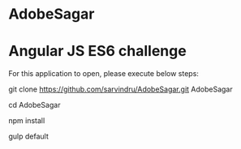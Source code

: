 # AdobeSagar
# Angular JS ES6 challenge
For this application to open, please execute below steps:

git clone https://github.com/sarvindru/AdobeSagar.git AdobeSagar

cd AdobeSagar

npm install

gulp default
